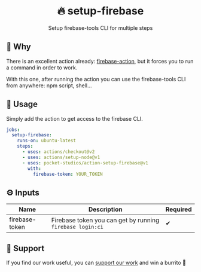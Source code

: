 <div align="center">
   <h1>🔥 setup-firebase</h1>
   <p>Setup firebase-tools CLI for multiple steps</p>
</div>

## 🧠 Why

There is an excellent action already: [firebase-action](https://github.com/w9jds/firebase-action), but it forces you to run a command in order to work.

With this one, after running the action you can use the firebase-tools CLI from anywhere: npm script, shell...

## 🚀 Usage

Simply add the action to get access to the firebase CLI.

```yaml
jobs:
  setup-firebase:
    runs-on: ubuntu-latest
    steps:
      - uses: actions/checkout@v2
      - uses: actions/setup-node@v1
      - uses: pocket-studios/action-setup-firebase@v1
        with:
          firebase-token: YOUR_TOKEN
```

## ⚙ Inputs

**Name**|**Description**|**Required**
-----|-----|-----
firebase-token|Firebase token you can get by running `firebase login:ci`|✔

## 👋 Support

If you find our work useful, you can [support our work](https://github.com/sponsors/pocket-studios) and win a burrito 🌯
